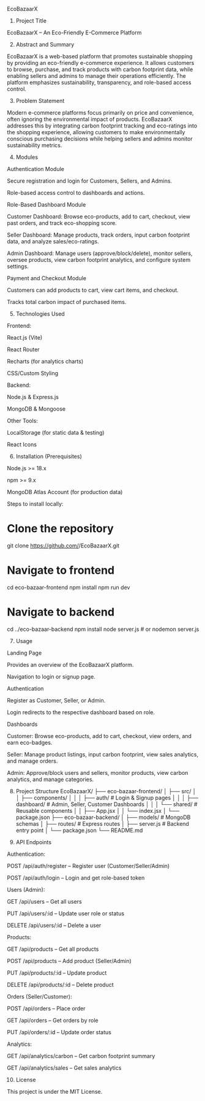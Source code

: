 EcoBazaarX
1. Project Title

EcoBazaarX – An Eco-Friendly E-Commerce Platform

2. Abstract and Summary

EcoBazaarX is a web-based platform that promotes sustainable shopping by providing an eco-friendly e-commerce experience. It allows customers to browse, purchase, and track products with carbon footprint data, while enabling sellers and admins to manage their operations efficiently. The platform emphasizes sustainability, transparency, and role-based access control.

3. Problem Statement

Modern e-commerce platforms focus primarily on price and convenience, often ignoring the environmental impact of products. EcoBazaarX addresses this by integrating carbon footprint tracking and eco-ratings into the shopping experience, allowing customers to make environmentally conscious purchasing decisions while helping sellers and admins monitor sustainability metrics.

4. Modules

Authentication Module

Secure registration and login for Customers, Sellers, and Admins.

Role-based access control to dashboards and actions.

Role-Based Dashboard Module

Customer Dashboard: Browse eco-products, add to cart, checkout, view past orders, and track eco-shopping score.

Seller Dashboard: Manage products, track orders, input carbon footprint data, and analyze sales/eco-ratings.

Admin Dashboard: Manage users (approve/block/delete), monitor sellers, oversee products, view carbon footprint analytics, and configure system settings.

Payment and Checkout Module

Customers can add products to cart, view cart items, and checkout.

Tracks total carbon impact of purchased items.

5. Technologies Used

Frontend:

React.js (Vite)

React Router

Recharts (for analytics charts)

CSS/Custom Styling

Backend:

Node.js & Express.js

MongoDB & Mongoose

Other Tools:

LocalStorage (for static data & testing)

React Icons

6. Installation (Prerequisites)

Node.js >= 18.x

npm >= 9.x

MongoDB Atlas Account (for production data)

Steps to install locally:

# Clone the repository
git clone https://github.com/<your-username>/EcoBazaarX.git

# Navigate to frontend
cd eco-bazaar-frontend
npm install
npm run dev

# Navigate to backend
cd ../eco-bazaar-backend
npm install
node server.js  # or nodemon server.js

7. Usage

Landing Page

Provides an overview of the EcoBazaarX platform.

Navigation to login or signup page.

Authentication

Register as Customer, Seller, or Admin.

Login redirects to the respective dashboard based on role.

Dashboards

Customer: Browse eco-products, add to cart, checkout, view orders, and earn eco-badges.

Seller: Manage product listings, input carbon footprint, view sales analytics, and manage orders.

Admin: Approve/block users and sellers, monitor products, view carbon analytics, and manage categories.

8. Project Structure
EcoBazaarX/
├── eco-bazaar-frontend/
│   ├── src/
│   │   ├── components/
│   │   │   ├── auth/       # Login & Signup pages
│   │   │   ├── dashboard/  # Admin, Seller, Customer Dashboards
│   │   │   └── shared/     # Reusable components
│   │   ├── App.jsx
│   │   └── index.jsx
│   └── package.json
├── eco-bazaar-backend/
│   ├── models/              # MongoDB schemas
│   ├── routes/              # Express routes
│   ├── server.js            # Backend entry point
│   └── package.json
└── README.md

9. API Endpoints

Authentication:

POST /api/auth/register – Register user (Customer/Seller/Admin)

POST /api/auth/login – Login and get role-based token

Users (Admin):

GET /api/users – Get all users

PUT /api/users/:id – Update user role or status

DELETE /api/users/:id – Delete a user

Products:

GET /api/products – Get all products

POST /api/products – Add product (Seller/Admin)

PUT /api/products/:id – Update product

DELETE /api/products/:id – Delete product

Orders (Seller/Customer):

POST /api/orders – Place order

GET /api/orders – Get orders by role

PUT /api/orders/:id – Update order status

Analytics:

GET /api/analytics/carbon – Get carbon footprint summary

GET /api/analytics/sales – Get sales analytics

10. License

This project is under the MIT License.
